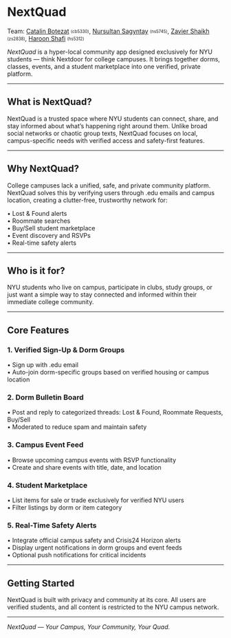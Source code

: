 # NextQuad

Team:
[Catalin Botezat](https://github.com/CatalinMoldova) <sub><sup>(cb5330)</sup></sub>,
[Nursultan Sagyntay](https://github.com/kazakhpunk) <sub><sup>(ns5745)</sup></sub>,
[Zavier Shaikh](https://github.com/zs-5) <sub><sup>(zs2838)</sup></sub>,
[Haroon Shafi](https://github.com/haroonshafi) <sub><sup>(hs5312)</sup></sub>

*NextQuad* is a hyper-local community app designed exclusively for NYU students — think Nextdoor for college campuses. It brings together dorms, classes, events, and a student marketplace into one verified, private platform.

---

## What is NextQuad?

NextQuad is a trusted space where NYU students can connect, share, and stay informed about what’s happening right around them. Unlike broad social networks or chaotic group texts, NextQuad focuses on local, campus-specific needs with verified access and safety-first features.

---

## Why NextQuad?

College campuses lack a unified, safe, and private community platform. NextQuad solves this by verifying users through .edu emails and campus location, creating a clutter-free, trustworthy network for:

•⁠  ⁠Lost & Found alerts  
•⁠  ⁠Roommate searches  
•⁠  ⁠Buy/Sell student marketplace  
•⁠  ⁠Event discovery and RSVPs  
•⁠  ⁠Real-time safety alerts  

---

## Who is it for?

NYU students who live on campus, participate in clubs, study groups, or just want a simple way to stay connected and informed within their immediate college community.

---

## Core Features

### 1. Verified Sign-Up & Dorm Groups  
•⁠  ⁠Sign up with .edu email  
•⁠  ⁠Auto-join dorm-specific groups based on verified housing or campus location  

### 2. Dorm Bulletin Board  
•⁠  ⁠Post and reply to categorized threads: Lost & Found, Roommate Requests, Buy/Sell  
•⁠  ⁠Moderated to reduce spam and maintain safety  

### 3. Campus Event Feed  
•⁠  ⁠Browse upcoming campus events with RSVP functionality  
•⁠  ⁠Create and share events with title, date, and location  

### 4. Student Marketplace  
•⁠  ⁠List items for sale or trade exclusively for verified NYU users  
•⁠  ⁠Filter listings by dorm or item category  

### 5. Real-Time Safety Alerts  
•⁠  ⁠Integrate official campus safety and Crisis24 Horizon alerts  
•⁠  ⁠Display urgent notifications in dorm groups and event feeds  
•⁠  ⁠Optional push notifications for critical incidents  

---

## Getting Started

NextQuad is built with privacy and community at its core. All users are verified students, and all content is restricted to the NYU campus network.

---

*NextQuad — Your Campus, Your Community, Your Quad.*
